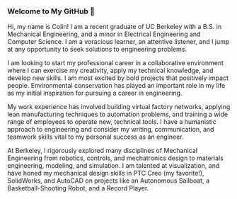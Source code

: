 ### Welcome to My GitHub 👋

Hi, my name is Colin! I am a recent graduate of UC Berkeley with a B.S. in Mechanical Engineering, and a minor in Electrical Engineering and Computer Science. I am a voracious learner, an attentive listener, and I jump at any opportunity to seek solutions to engineering problems. 

I am looking to start my professional career in a collaborative environment where I can exercise my creativity, apply my technical knowledge, and develop new skills. I am most excited by bold projects that positively impact people. Environmental conservation has played an important role in my life as my initial inspiration for pursuing a career in engineering.

My work experience has involved building virtual factory networks, applying lean manufacturing techniques to automation problems, and training a wide range of employees to operate new, technical tools. I have a humanistic approach to engineering and consider my writing, communication, and teamwork skills vital to my personal success as an engineer.

At Berkeley, I rigorously explored many disciplines of Mechanical Engineering from robotics, controls, and mechatronics design to materials engineering, modeling, and simulation. I am talented at visualization, and have honed my mechanical design skills in PTC Creo (my favorite!), SolidWorks, and AutoCAD on projects like an Autonomous Sailboat, a Basketball-Shooting Robot, and a Record Player.

<!--
**cacton77/cacton77** is a ✨ _special_ ✨ repository because its `README.md` (this file) appears on your GitHub profile.

Here are some ideas to get you started:

- 🔭 I’m currently working on ...
- 🌱 I’m currently learning ...
- 👯 I’m looking to collaborate on ...
- 🤔 I’m looking for help with ...
- 💬 Ask me about ...
- 📫 How to reach me: ...
- 😄 Pronouns: ...
- ⚡ Fun fact: ...
-->
